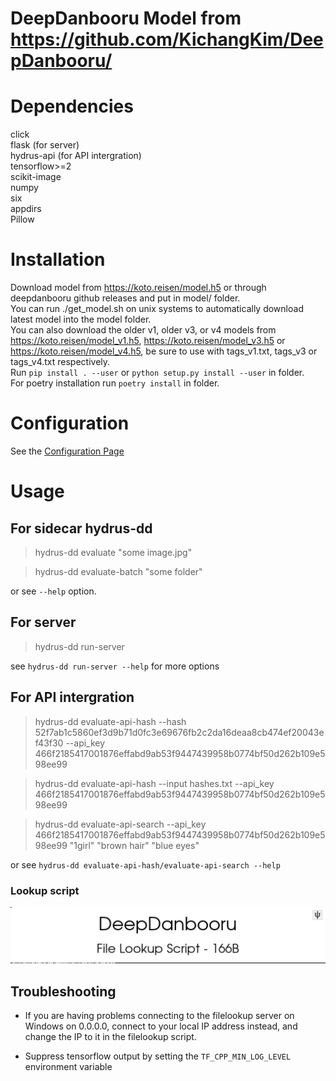 # DeepDanbooru Model from https://github.com/KichangKim/DeepDanbooru/
# Dependencies
click  
flask (for server)  
hydrus-api (for API intergration)  
tensorflow>=2  
scikit-image  
numpy  
six  
appdirs  
Pillow  

# Installation
Download model from https://koto.reisen/model.h5 or through deepdanbooru github releases and put in model/ folder.  
You can run ./get_model.sh on unix systems to automatically download latest model into the model folder.  
You can also download the older v1, older v3, or v4 models from https://koto.reisen/model_v1.h5, https://koto.reisen/model_v3.h5 or https://koto.reisen/model_v4.h5, be sure to use with tags_v1.txt, tags_v3 or tags_v4.txt respectively.  
Run `pip install . --user` or `python setup.py install --user` in folder.  
For poetry installation run `poetry install` in folder.
# Configuration
See the [Configuration Page](https://gitgud.io/koto/hydrus-dd/-/wikis/Configuration)
# Usage
## For sidecar hydrus-dd
> hydrus-dd evaluate "some image.jpg"  

> hydrus-dd evaluate-batch "some folder"  

or see `--help` option.
## For server
> hydrus-dd run-server  

see `hydrus-dd run-server --help` for more options  

## For API intergration
> hydrus-dd evaluate-api-hash --hash 52f7ab1c5860ef3d9b71d0fc3e69676fb2c2da16deaa8cb474ef20043ef43f30 --api_key 466f2185417001876effabd9ab53f9447439958b0774bf50d262b109e598ee99  

> hydrus-dd evaluate-api-hash --input hashes.txt --api_key 466f2185417001876effabd9ab53f9447439958b0774bf50d262b109e598ee99  

> hydrus-dd evaluate-api-search --api_key 466f2185417001876effabd9ab53f9447439958b0774bf50d262b109e598ee99 "1girl" "brown hair" "blue eyes"  

or see `hydrus-dd evaluate-api-hash/evaluate-api-search --help`  

### Lookup script  
![filelookup](DeepDanbooru.png)


## Troubleshooting  

* If you are having problems connecting to the filelookup server on Windows on 0.0.0.0, connect to your local IP address instead, and change the IP to it in the filelookup script.  

* Suppress tensorflow output by setting the `TF_CPP_MIN_LOG_LEVEL` environment variable  